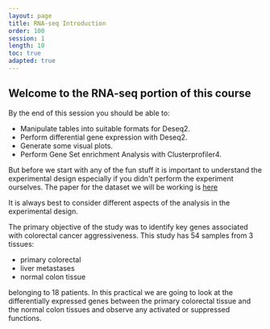 ```yaml
---
layout: page
title: RNA-seq Introduction
order: 100
session: 1
length: 10
toc: true
adapted: true
---
```


## Welcome to the RNA-seq portion of this course

By the end of this session you should be able to:
  * Manipulate tables into suitable formats for Deseq2.
  * Perform differential gene expression with Deseq2.
  * Generate some visual plots.
  * Perform Gene Set enrichment Analysis with Clusterprofiler4.


But before we start with any of the fun stuff it is important to understand the experimental design especially if you didn't perform the experiment ourselves. The paper for the dataset we will be working is [here](https://www.ncbi.nlm.nih.gov/pmc/articles/PMC5528589/ "here")

It is always best to consider different aspects of the analysis in the experimental design.

The primary objective of the study was to identify key genes associated with colorectal cancer aggressiveness. This study has 54 samples from 3 tissues:
  * primary colorectal
  * liver metastases
  * normal colon tissue

belonging to 18 patients. In this practical we are going to look at the differentially expressed genes between the primary colorectal tissue and the normal colon tissues and observe any activated or suppressed functions.
